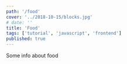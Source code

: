 ```yaml
---
path: '/food'
cover: '../2018-10-15/blocks.jpg'
# date: ''
title: 'Food'
tags: ['tutorial', 'javascript', 'frontend']
published: true
---
```


Some info about food
